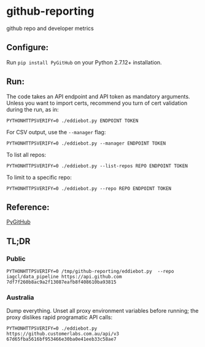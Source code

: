 # github-reporting
github repo and developer metrics

## Configure:
Run `pip install PyGitHub` on your Python 2.7.12+ installation.

## Run:
The code takes an API endpoint and API token as mandatory arguments. Unless you want to import certs, recommend you turn of cert validation during the run, as in:

    PYTHONHTTPSVERIFY=0 ./eddiebot.py ENDPOINT TOKEN

For CSV output, use the `--manager` flag:

    PYTHONHTTPSVERIFY=0 ./eddiebot.py --manager ENDPOINT TOKEN

To list all repos:

    PYTHONHTTPSVERIFY=0 ./eddiebot.py --list-repos REPO ENDPOINT TOKEN

To limit to a specific repo:

    PYTHONHTTPSVERIFY=0 ./eddiebot.py --repo REPO ENDPOINT TOKEN


## Reference:
[PyGitHub](http://pygithub.readthedocs.io/en/latest/reference.html)

## TL;DR
### Public
    PYTHONHTTPSVERIFY=0 /tmp/github-reporting/eddiebot.py  --repo iagcl/data_pipeline https://api.github.com 7df7f260b8ac9a2f13087eafb8f408610ba93815
    
### Australia
Dump everything. Unset all proxy environment variables before running; the proxy dislikes rapid programatic API calls:

    PYTHONHTTPSVERIFY=0 ./eddiebot.py https://github.customerlabs.com.au/api/v3 67d65fba5616bf953466e30ba0e41eeb33c58ae7
